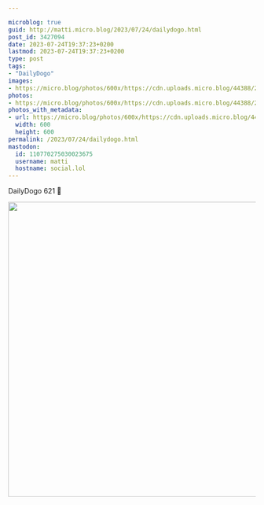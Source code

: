 ```yaml
---

microblog: true
guid: http://matti.micro.blog/2023/07/24/dailydogo.html
post_id: 3427094
date: 2023-07-24T19:37:23+0200
lastmod: 2023-07-24T19:37:23+0200
type: post
tags:
- "DailyDogo"
images:
- https://micro.blog/photos/600x/https://cdn.uploads.micro.blog/44388/2023/809e90c6c2e54c609572d4e42e988f4e.jpg
photos:
- https://micro.blog/photos/600x/https://cdn.uploads.micro.blog/44388/2023/809e90c6c2e54c609572d4e42e988f4e.jpg
photos_with_metadata:
- url: https://micro.blog/photos/600x/https://cdn.uploads.micro.blog/44388/2023/809e90c6c2e54c609572d4e42e988f4e.jpg
  width: 600
  height: 600
permalink: /2023/07/24/dailydogo.html
mastodon:
  id: 110770275030023675
  username: matti
  hostname: social.lol
---
```

DailyDogo 621 🐶

<img src="/media/uploads/2023/809e90c6c2e54c609572d4e42e988f4e.jpg" width="600" height="600" alt="" />
